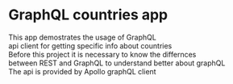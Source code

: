 # GraphQL countries app
This app demostrates the usage of GraphQL<br>
api client for getting specific info about countries<br>
Before this project it is necessary to know the differnces<br>
between REST and GraphQL to understand better about graphQL<br>
The api is provided by Apollo graphQL client
